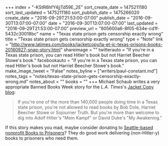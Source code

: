 +++
index = "-KStR6hfY4jjTd59E_2E"
sort_create_date = 1475211180
sort_last_updated = 1475211180
sort_publish_date = 1475266020
create_date = "2016-09-29T21:53:00-07:00"
publish_date = "2016-09-30T13:07:00-07:00"
date = "2016-09-30T13:07:00-07:00"
last_updated = "2016-09-29T21:53:00-07:00"
preview_url = "805600a6-8f05-634e-cd1f-5432c30018bc"
name = "Texas state prison gets censorship exactly wrong"
title = "Texas state prison gets censorship exactly wrong"
type = "Note"
link = "http://www.latimes.com/books/jacketcopy/la-et-jc-texas-prisons-books-20160927-snap-story.html"
shareimage = ""
twitterauto = "If you're in a Texas state prison, you can read Hitler's book but not Harriet Beecher Stowe's book."
facebookauto = "If you're in a Texas state prison, you can read Hitler's book but not Harriet Beecher Stowe's book."
make_image_tweet = "False"
notes_byline = ["writers/paul-constant.md"]
notes_tags = "notes/texas-state-prison-gets-censorship-exactly-wrong.md"
notes_about = ""
books = ""
+++
Michael Schaub writes a very appropriate Banned Books Week story for the *L.A. Times*'s [Jacket Copy blog](http://www.latimes.com/books/jacketcopy/la-et-jc-texas-prisons-books-20160927-snap-story.html):

<blockquote>If you're one of the more than 140,000 people doing time in a Texas state prison, you're not allowed to read books by Bob Dole, Harriet Beecher Stowe or Sojourner Truth. But you're more than welcome to dig into Adolf Hitler's "Mein Kampf" or David Duke's "My Awakening."</blockquote>

If this story makes you mad, maybe consider donating to [Seattle-based nonprofit Books to Prisoners](http://www.bookstoprisoners.net/)? They do good work delivering (non-Hitler-y) books to prisoners who need them.
